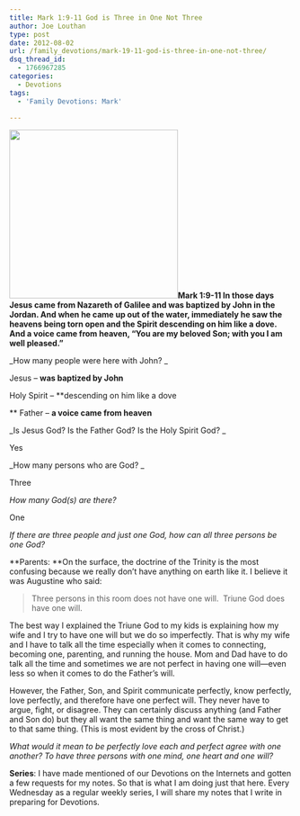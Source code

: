 ```yaml
---
title: Mark 1:9-11 God is Three in One Not Three
author: Joe Louthan
type: post
date: 2012-08-02
url: /family_devotions/mark-19-11-god-is-three-in-one-not-three/
dsq_thread_id:
  - 1766967285
categories:
  - Devotions
tags:
  - 'Family Devotions: Mark'

---
```

**[<img class="alignright size-full wp-image-205" title="Trinity1s" src="https://i1.wp.com/theologic.us/wp-content/uploads/2012/08/Trinity1s.jpg?resize=300%2C300" alt="" width="300" height="300" srcset="https://i1.wp.com/theologic.us/wp-content/uploads/2012/08/Trinity1s.jpg?w=300 300w, https://i1.wp.com/theologic.us/wp-content/uploads/2012/08/Trinity1s.jpg?resize=150%2C150 150w" sizes="(max-width: 300px) 100vw, 300px" data-recalc-dims="1" />][1]Mark 1:9-11 In those days Jesus came from Nazareth of Galilee and was baptized by John in the Jordan. And when he came up out of the water, immediately he saw the heavens being torn open and the Spirit descending on him like a dove. And a voice came from heaven, “You are my beloved Son; with you I am well pleased.”**

_How many people were here with John? _

Jesus &#8211; **was baptized by John**
  
Holy Spirit &#8211; **descending on him like a dove
  
** Father &#8211; **a voice came from heaven**

_Is Jesus God? Is the Father God? Is the Holy Spirit God? _

Yes

_How many persons who are God? _

Three

_How many God(s) are there?_

One

_If there are three people and just one God, how can all three persons be one God?_

**Parents: **On the surface, the doctrine of the Trinity is the most confusing because we really don&#8217;t have anything on earth like it. I believe it was Augustine who said:

> Three persons in this room does not have one will.  Triune God does have one will.

The best way I explained the Triune God to my kids is explaining how my wife and I try to have one will but we do so imperfectly. That is why my wife and I have to talk all the time especially when it comes to connecting, becoming one, parenting, and running the house. Mom and Dad have to do talk all the time and sometimes we are not perfect in having one will—even less so when it comes to do the Father&#8217;s will.

However, the Father, Son, and Spirit communicate perfectly, know perfectly, love perfectly, and therefore have one perfect will. They never have to argue, fight, or disagree. They can certainly discuss anything (and Father and Son do) but they all want the same thing and want the same way to get to that same thing. (This is most evident by the cross of Christ.)

_What would it mean to be perfectly love each and perfect agree with one another? To have three persons with one mind, one heart and one will?_

**Series**: I have made mentioned of our Devotions on the Internets and gotten a few requests for my notes. So that is what I am doing just that here. Every Wednesday as a regular weekly series, I will share my notes that I write in preparing for Devotions.

 [1]: https://i1.wp.com/theologic.us/wp-content/uploads/2012/08/Trinity1s.jpg